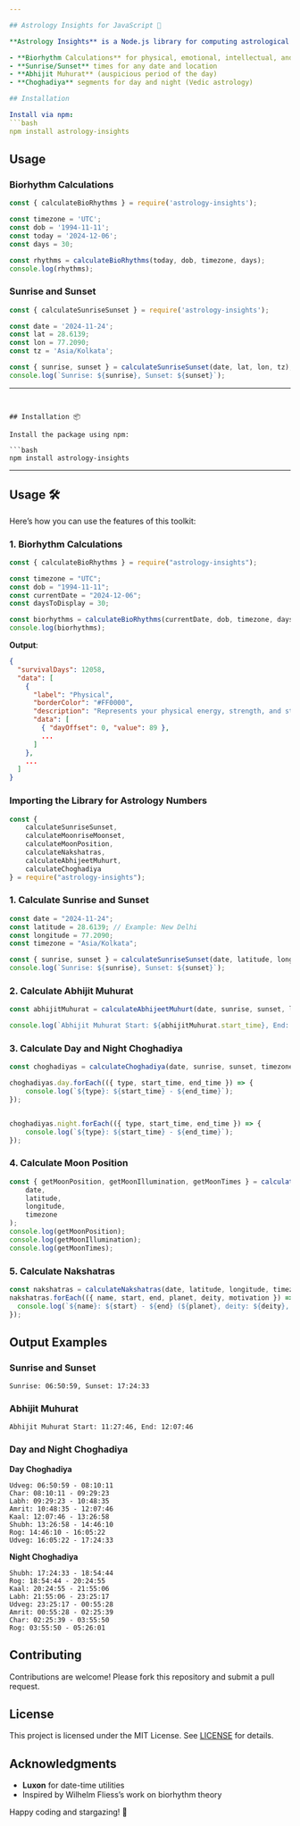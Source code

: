 ```yaml
---

## Astrology Insights for JavaScript 🌌

**Astrology Insights** is a Node.js library for computing astrological and astronomical events. It includes:

- **Biorhythm Calculations** for physical, emotional, intellectual, and intuitive cycles
- **Sunrise/Sunset** times for any date and location
- **Abhijit Muhurat** (auspicious period of the day)
- **Choghadiya** segments for day and night (Vedic astrology)

## Installation

Install via npm:
```bash
npm install astrology-insights
```

## Usage

### Biorhythm Calculations
```js
const { calculateBioRhythms } = require('astrology-insights');

const timezone = 'UTC';
const dob = '1994-11-11';
const today = '2024-12-06';
const days = 30;

const rhythms = calculateBioRhythms(today, dob, timezone, days);
console.log(rhythms);
```

### Sunrise and Sunset
```js
const { calculateSunriseSunset } = require('astrology-insights');

const date = '2024-11-24';
const lat = 28.6139;
const lon = 77.2090;
const tz = 'Asia/Kolkata';

const { sunrise, sunset } = calculateSunriseSunset(date, lat, lon, tz);
console.log(`Sunrise: ${sunrise}, Sunset: ${sunset}`);
```

---
```


## Installation 📦

Install the package using npm:

```bash
npm install astrology-insights
```

---

## Usage 🛠️

Here’s how you can use the features of this toolkit:

### 1. Biorhythm Calculations

```javascript
const { calculateBioRhythms } = require("astrology-insights");

const timezone = "UTC";
const dob = "1994-11-11";
const currentDate = "2024-12-06";
const daysToDisplay = 30;

const biorhythms = calculateBioRhythms(currentDate, dob, timezone, daysToDisplay);
console.log(biorhythms);
```

**Output**:
```json
{
  "survivalDays": 12058,
  "data": [
    {
      "label": "Physical",
      "borderColor": "#FF0000",
      "description": "Represents your physical energy, strength, and stamina.",
      "data": [
        { "dayOffset": 0, "value": 89 },
        ...
      ]
    },
    ...
  ]
}
```


### Importing the Library for Astrology Numbers

```javascript
const { 
    calculateSunriseSunset,
    calculateMoonriseMoonset,
    calculateMoonPosition,
    calculateNakshatras,
    calculateAbhijeetMuhurt,
    calculateChoghadiya 
} = require("astrology-insights");
```

### 1. **Calculate Sunrise and Sunset**

```javascript
const date = "2024-11-24";
const latitude = 28.6139; // Example: New Delhi
const longitude = 77.2090;
const timezone = "Asia/Kolkata";

const { sunrise, sunset } = calculateSunriseSunset(date, latitude, longitude, timezone);
console.log(`Sunrise: ${sunrise}, Sunset: ${sunset}`);
```

### 2. **Calculate Abhijit Muhurat**

```javascript
const abhijitMuhurat = calculateAbhijeetMuhurt(date, sunrise, sunset, latitude, longitude, timezone);

console.log(`Abhijit Muhurat Start: ${abhijitMuhurat.start_time}, End: ${abhijitMuhurat.end_time}`);
```

### 3. **Calculate Day and Night Choghadiya**

```javascript
const choghadiyas = calculateChoghadiya(date, sunrise, sunset, timezone);

choghadiyas.day.forEach(({ type, start_time, end_time }) => {
    console.log(`${type}: ${start_time} - ${end_time}`);
});


choghadiyas.night.forEach(({ type, start_time, end_time }) => {
    console.log(`${type}: ${start_time} - ${end_time}`);
});
```

### 4. **Calculate Moon Position**

```javascript
const { getMoonPosition, getMoonIllumination, getMoonTimes } = calculateMoonPosition(
    date,
    latitude,
    longitude,
    timezone
);
console.log(getMoonPosition);
console.log(getMoonIllumination);
console.log(getMoonTimes);
```

### 5. **Calculate Nakshatras**

```javascript
const nakshatras = calculateNakshatras(date, latitude, longitude, timezone);
nakshatras.forEach(({ name, start, end, planet, deity, motivation }) => {
  console.log(`${name}: ${start} - ${end} (${planet}, deity: ${deity}, motivation: ${motivation})`);
});
```

## Output Examples

### Sunrise and Sunset
```
Sunrise: 06:50:59, Sunset: 17:24:33
```

### Abhijit Muhurat
```
Abhijit Muhurat Start: 11:27:46, End: 12:07:46
```

### Day and Night Choghadiya
**Day Choghadiya**
```
Udveg: 06:50:59 - 08:10:11
Char: 08:10:11 - 09:29:23
Labh: 09:29:23 - 10:48:35
Amrit: 10:48:35 - 12:07:46
Kaal: 12:07:46 - 13:26:58
Shubh: 13:26:58 - 14:46:10
Rog: 14:46:10 - 16:05:22
Udveg: 16:05:22 - 17:24:33
```

**Night Choghadiya**
```
Shubh: 17:24:33 - 18:54:44
Rog: 18:54:44 - 20:24:55
Kaal: 20:24:55 - 21:55:06
Labh: 21:55:06 - 23:25:17
Udveg: 23:25:17 - 00:55:28
Amrit: 00:55:28 - 02:25:39
Char: 02:25:39 - 03:55:50
Rog: 03:55:50 - 05:26:01
```

## Contributing

Contributions are welcome! Please fork this repository and submit a pull request.

## License

This project is licensed under the MIT License. See [LICENSE](LICENSE) for details.

## Acknowledgments

- **Luxon** for date-time utilities
- Inspired by Wilhelm Fliess’s work on biorhythm theory

Happy coding and stargazing! 🌠
